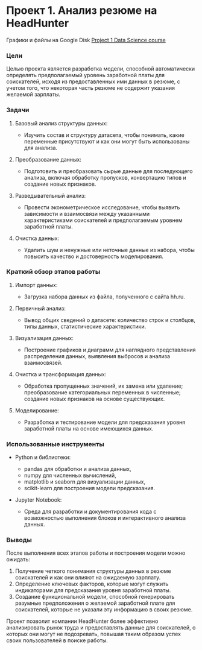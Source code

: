 # Проект 1. Анализ резюме на HeadHunter
Графики и файлы на Google Disk [Project 1 Data Science course](https://drive.google.com/drive/u/0/folders/1JbpmCQAhAck4kQadaMeQfjN240qeRRYV)

### Цели

Целью проекта является разработка модели, способной автоматически определять предполагаемый уровень заработной платы для соискателей, исходя из предоставленных ими данных в резюме, с учетом того, что некоторая часть резюме не содержит указания желаемой зарплаты.

### Задачи

1. Базовый анализ структуры данных:
   - Изучить состав и структуру датасета, чтобы понимать, какие переменные присутствуют и как они могут быть использованы для анализа.
  
2. Преобразование данных:
   - Подготовить и преобразовать сырые данные для последующего анализа, включая обработку пропусков, конвертацию типов и создание новых признаков.

3. Разведывательный анализ:
   - Провести эконометрическое исследование, чтобы выявить зависимости и взаимосвязи между указанными характеристиками соискателей и предполагаемым уровнем заработной платы.

4. Очистка данных:
   - Удалить шум и ненужные или неточные данные из набора, чтобы повысить качество и достоверность моделирования.

### Краткий обзор этапов работы

1. Импорт данных:
   - Загрузка набора данных из файла, полученного с сайта hh.ru.
   
2. Первичный анализ:
   - Вывод общих сведений о датасете: количество строк и столбцов, типы данных, статистические характеристики.

3. Визуализация данных:
   - Построение графиков и диаграмм для наглядного представления распределения данных, выявления выбросов и анализа взаимосвязей.

4. Очистка и трансформация данных:
   - Обработка пропущенных значений, их замена или удаление; преобразование категориальных переменных в численные; создание новых признаков на основе существующих.

5. Моделирование:
   - Разработка и тестирование модели для предсказания уровня заработной платы на основе имеющихся данных.

### Использованные инструменты

- Python и библиотеки:
  - pandas для обработки и анализа данных,
  - numpy для численных вычислений,
  - matplotlib и seaborn для визуализации данных,
  - scikit-learn для построения модели предсказания.

- Jupyter Notebook:
  - Среда для разработки и документирования кода с возможностью выполнения блоков и интерактивного анализа данных.

### Выводы

После выполнения всех этапов работы и построения модели можно ожидать:

1. Получение четкого понимания структуры данных в резюме соискателей и как они влияют на ожидаемую зарплату.
2. Определение ключевых факторов, которые могут служить индикаторами для предсказания уровня заработной платы.
3. Создание функциональной модели, способной генерировать разумные предположения о желаемой заработной плате для соискателей, которые не указали эту информацию в своих резюме.

Проект позволит компании HeadHunter более эффективно анализировать рынок труда и предоставлять данные для соискателей, о которых они могут не подозревать, повышая таким образом успех своих пользователей в поиске работы.
